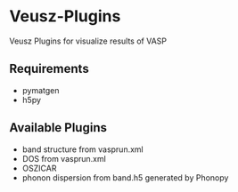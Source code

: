 # Veusz-Plugins

Veusz Plugins for visualize results of VASP

## Requirements
- pymatgen
- h5py

## Available Plugins
- band structure from vasprun.xml
- DOS from vasprun.xml
- OSZICAR
- phonon dispersion from band.h5 generated by Phonopy